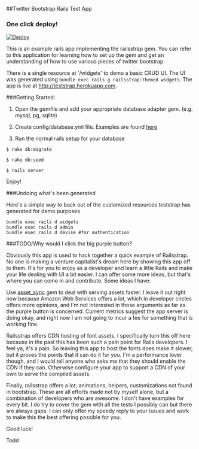 ##Twitter Bootstrap Rails Test App

### One click deploy!

[![Deploy](https://www.herokucdn.com/deploy/button.svg)](https://heroku.com/deploy)


This is an example rails app implementing the railsstrap gem. 
You can refer to this application for learning how to set up the gem and get
an understanding of how to use various pieces of twitter bootstrap.

There is a single resource at '/widgets' to demo a basic CRUD UI. 
The UI was generated using ```bundle exec rails g railsstrap:themed widgets```.
The app is live at http://teststrap.herokuapp.com.

###Getting Started:

1) Open the gemfile and add your appropriate database adapter gem. (e.g. mysql, pg, sqlite)

2) Create config/database.yml file. Examples are found [here](https://gist.github.com/961978)

3) Run the normal rails setup for your database

```
$ rake db:migrate

$ rake db:seed

$ rails server
```

Enjoy!

###Undoing what's been generated

Here's a simple way to back out of the customized resources teststrap has generated for demo purposes

```
bundle exec rails d widgets
bundle exec rails d admin
bundle exec rails d devise #for authentication
```

###TODO/Why would I click the big purple button?

Obviously this app is used to hack together a quick example of Railsstrap. No one is making a venture
capitalist's dream here by showing this app off to them. It's for you to enjoy as a developer and learn
a little Rails and make your life dealing with UI a bit easier. I can offer some more ideas, but that's
where you can come in and contribute. Some ideas I have:

Use [asset_sync](https://github.com/rumblelabs/asset_sync) gem to deal with serving assets faster. I leave
it out right now because Amazon Web Services offers a lot, which in developer circles offers more opinions,
and I'm not interested in those arguments as far as the purple button is concerned. Current metrics suggest
the app server is doing okay, and right now I am not going to incur a fee for something that is working fine.

Railsstrap offers CDN hosting of font assets. I specifically turn this off here because in the past this has
been such a pain point for Rails developers. I feel ya, it's a pain. So leaving this app to host the fonts
does make it slower, but it proves the points that it can do it for you. I'm a performance lover though, and
I would tell anyone who asks me that they should enable the CDN if they can. Otherwise configure your app
to support a CDN of your own to serve the compiled assets.

Finally, railsstrap offers a lot; animations, helpers, customizations not found in bootstrap. These are all
efforts made not by myself alone, but a combination of developers who are awesome. I don't have examples for
every bit. I do try to cover the gem with all the tests I possibly can but there are always gaps. I can only
offer my speedy reply to your issues and work to make this the best offering possible for you.

Good luck!

Todd